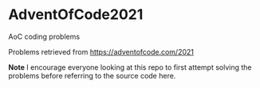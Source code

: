 # AdventOfCode2021
AoC coding problems

Problems retrieved from 
https://adventofcode.com/2021

**Note** I encourage everyone looking at this repo to first attempt solving the problems before referring to the source code here.
